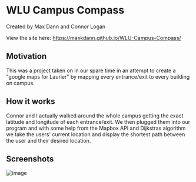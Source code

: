 # WLU Campus Compass
Created by Max Dann and Connor Logan

View the site here:
https://maxkdann.github.io/WLU-Campus-Compass/

## Motivation
This was a project taken on in our spare time in an attempt to create a "google maps for Laurier" by mapping every entrance/exit to every building on campus. 

## How it works
Connor and I actually walked around the whole campus getting the exact latitude and longitude of each entrance/exit. We then plugged them into our program and with some help from the Mapbox API and Dijkstras algorithm we take the users' current location and display the shortest path between the user and their desired location.

## Screenshots

![image](https://user-images.githubusercontent.com/49764019/211652618-28e9c24c-24ca-49fd-88ba-5979730ebe2b.png)


